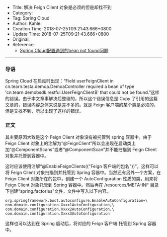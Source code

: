 - Title: 解决 Feign Client 对象是必须的但是却找不到
- Category:
- Tag: Spring Cloud
- Author: Kahle
- Creation Time: 2018-07-25T09:21:43.666+0800
- Update Time: 2018-07-25T09:21:43.666+0800
- Original:
- Reference:
    - [Spring Cloud配置遇到的bean not found问题](https://www.jianshu.com/p/551c7c251f91)

---


### 导语

Spring Cloud 在启动时出现：“Field userFeignClient in cn.tearn.testa.demoa.DemoaController required a bean of type 'cn.tearn.demobsdk.restful.UserFeignClientB' that could not be found.”这样的错误。由于本文章事解决后整理的，所以这个错误信息是 Copy 了引用的这篇文章的，错误内容总体来说是差不多的。就是 Feign 客户端的某个类是必须的，但是又找不到，所以出现了这样的错误。


### 正文

其主要原因大致是这个 Feign Client 对象没有被托管到 spring 容器中。由于 Feign Client 对象上的注解为“@FeignClient”所以会出现在启动类上加“@ComponentScans”或者“@ComponentScan”并不能扫描到 Feign Client 对象并托管到容器中。

这时应该使用注解“@EnableFeignClients({"Feign 客户端的包名"})”。这样可以将 Feign Client 对象扫描到并托管到 Spring 容器中。当然还有另外一个方案，在 Feign Client 对象所在的包中，创建一个 AutoConfiguration 性质的类，用来将 Feign Client 对象托管到 Spring 容器中。然后再在 /resources/META-INF 目录下创建“spring.factories”文件，文件中写入以下内容。

```
org.springframework.boot.autoconfigure.EnableAutoConfiguration=\
com.domain.configuration.Xxxx1AutoConfiguration,\
com.domain.configuration.Xxxx2AutoConfiguration,\
com.domain.configuration.Xxxx3AutoConfiguration
```

这样也可以达到在 Spring 启动后，将对应的 Feign 客户端 托管到 Spring 容器中。



